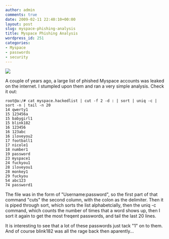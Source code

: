 ```yaml
---
author: admin
comments: true
date: 2009-02-11 22:40:10+00:00
layout: post
slug: myspace-phishing-analysis
title: Myspace Phishing Analysis
wordpress_id: 251
categories:
- Myspace
- passwords
- security
---
```


[![](/uploads/myspace.jpeg)](/uploads/myspace.jpeg)

A couple of years ago, a large list of phished Myspace accounts was leaked on the internet.
I stumpled upon them and ran a very simple analysis. Check it out:


    root@a:/# cat myspace.hackedlist | cut -f 2 -d : | sort | uniq -c | sort -n | tail -n 20
    14 qwerty1
    15 123456a
    15 babygirl1
    15 blink182
    16 123456
    16 123abc
    16 iloveyou2
    17 football1
    17 nicole1
    18 number1
    19 password
    23 myspace1
    24 fuckyou1
    28 iloveyou1
    28 monkey1
    29 fuckyou
    54 abc123
    74 password1

The file was in the form of "Username:password", so the first part of that command "cuts" the second column, with the colon as the delimiter. Then it is piped through sort, which sorts the list alphabetcially, then the uniq -c command, which counts the number of times that a word shows up, then I sort it again to get the most freqent passwords, and tail the last 20 lines.

It is interesting to see that a lot of these passwords just tack "1" on to them. And of course blink182 was all the rage back then aparently...
